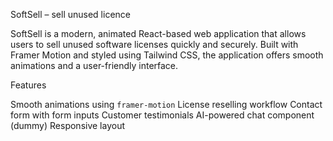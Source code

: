  SoftSell – sell unused licence

SoftSell is a modern, animated React-based web application that allows users to sell unused software licenses quickly and securely. Built with Framer Motion and styled using Tailwind CSS, the application offers smooth animations and a user-friendly interface.



Features

Smooth animations using `framer-motion`
License reselling workflow
Contact form with form inputs
Customer testimonials
AI-powered chat component (dummy)
Responsive layout
